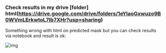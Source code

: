 ### Check results in my drive [folder] html(https://drive.google.com/drive/folders/1eYlaoGxwuzo9B0WVmLErkwtoL7Ib7XHr?usp=sharing)

Something wrong with html on predicted mask but you can check results via notebook and result is ok:

![img](https://github.com/germanjke/segmentation_of_cigg_butts/blob/master/cigarette_butt_segmentation/results/%D0%A1%D0%BD%D0%B8%D0%BC%D0%BE%D0%BA%20%D1%8D%D0%BA%D1%80%D0%B0%D0%BD%D0%B0%20%D0%BE%D1%82%202020-10-05%2021-50-11.png)
